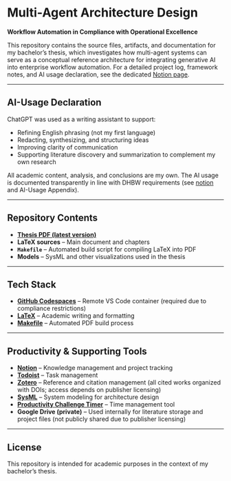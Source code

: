 # Multi-Agent Architecture Design  
**Workflow Automation in Compliance with Operational Excellence**

This repository contains the source files, artifacts, and documentation for my bachelor’s thesis, which investigates how multi-agent systems can serve as a conceptual reference architecture for integrating generative AI into enterprise workflow automation. For a detailed project log, framework notes, and AI usage declaration, see the dedicated [Notion page](https://franrmueller.notion.site/bachelor-thesis-214170088c3680d0b1abf2b6b7b1744a).

---

## AI-Usage Declaration
ChatGPT was used as a writing assistant to support:  
- Refining English phrasing (not my first language)  
- Redacting, synthesizing, and structuring ideas  
- Improving clarity of communication  
- Supporting literature discovery and summarization to complement my own research  

All academic content, analysis, and conclusions are my own. The AI usage is documented transparently in line with DHBW requirements (see [notion](https://franrmueller.notion.site/bachelor-thesis-214170088c3680d0b1abf2b6b7b1744a) and AI-Usage Appendix).

---

## Repository Contents
- [**Thesis PDF (latest version)**](out/bachelor-thesis.pdf)  
- **LaTeX sources** – Main document and chapters  
- **`Makefile`** – Automated build script for compiling LaTeX into PDF  
- **Models** – SysML and other visualizations used in the thesis  

---

## Tech Stack
- **[GitHub Codespaces](https://github.com/features/codespaces)** – Remote VS Code container (required due to compliance restrictions)  
- **[LaTeX](https://www.latex-project.org/)** – Academic writing and formatting  
- **[Makefile](https://www.gnu.org/software/make/)** – Automated PDF build process  

---

## Productivity & Supporting Tools
- **[Notion](https://franrmueller.notion.site/bachelor-thesis-214170088c3680d0b1abf2b6b7b1744a)** – Knowledge management and project tracking  
- **[Todoist](https://app.todoist.com/app/task/bachelor-thesis-6cmcrwQ9wrV2rwcG)** – Task management  
- **[Zotero](https://www.zotero.org/)** – Reference and citation management (all cited works organized with DOIs; access depends on publisher licensing)  
- **[SysML](https://www.omg.org/spec/SysML/)** – System modeling for architecture design  
- **[Productivity Challenge Timer](https://play.google.com/store/apps/details?id=com.wlxd.pomochallenge&hl=en&pli=1)** – Time management tool  
- **Google Drive (private)** – Used internally for literature storage and project files (not publicly shared due to publisher licensing)  

---

## License
This repository is intended for academic purposes in the context of my bachelor’s thesis.  